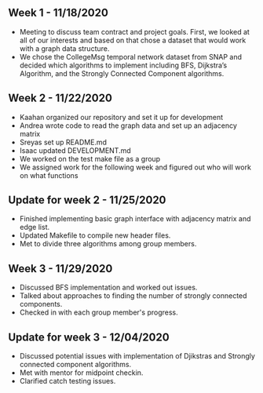 ## Week 1 - 11/18/2020
   - Meeting to discuss team contract and project goals. First, we looked at all of our interests and based on that chose a dataset that would work with a graph data structure. 
   - We chose the CollegeMsg temporal network dataset from SNAP and decided which algorithms to implement including BFS, Dijkstra’s Algorithm, 
     and the Strongly Connected Component algorithms.

## Week 2 - 11/22/2020
   - Kaahan organized our repository and set it up for development
   - Andrea wrote code to read the graph data and set up an adjacency matrix
   - Sreyas set up README.md
   - Isaac updated DEVELOPMENT.md
   - We worked on the test make file as a group
   - We assigned work for the following week and figured out who will work on what functions

## Update for week 2 - 11/25/2020
   - Finished implementing basic graph interface with adjacency matrix and edge list.
   - Updated Makefile to compile new header files.
   - Met to divide three algorithms among group members.

## Week 3 - 11/29/2020
   - Discussed BFS implementation and worked out issues.
   - Talked about approaches to finding the number of strongly connected components.
   - Checked in with each group member's progress.

## Update for week 3 - 12/04/2020
   - Discussed potential issues with implementation of Djikstras and Strongly connected component algorithms.
   - Met with mentor for midpoint checkin.
   - Clarified catch testing issues.
